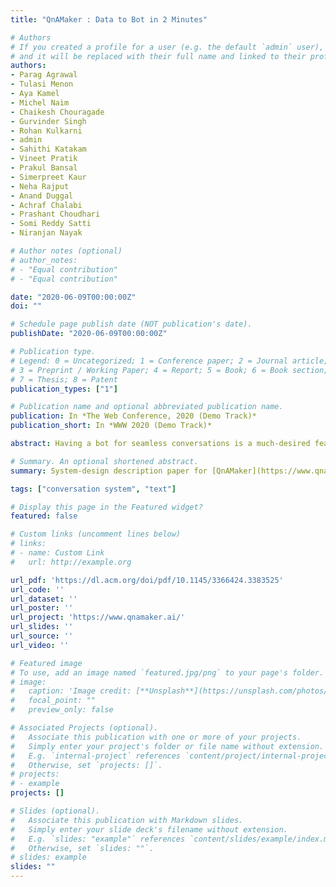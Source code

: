 ```yaml
---
title: "QnAMaker : Data to Bot in 2 Minutes"

# Authors
# If you created a profile for a user (e.g. the default `admin` user), write the username (folder name) here 
# and it will be replaced with their full name and linked to their profile.
authors:
- Parag Agrawal
- Tulasi Menon
- Aya Kamel
- Michel Naim
- Chaikesh Chouragade
- Gurvinder Singh
- Rohan Kulkarni
- admin
- Sahithi Katakam
- Vineet Pratik
- Prakul Bansal
- Simerpreet Kaur
- Neha Rajput
- Anand Duggal
- Achraf Chalabi
- Prashant Choudhari
- Somi Reddy Satti
- Niranjan Nayak

# Author notes (optional)
# author_notes:
# - "Equal contribution"
# - "Equal contribution"

date: "2020-06-09T00:00:00Z"
doi: ""

# Schedule page publish date (NOT publication's date).
publishDate: "2020-06-09T00:00:00Z"

# Publication type.
# Legend: 0 = Uncategorized; 1 = Conference paper; 2 = Journal article;
# 3 = Preprint / Working Paper; 4 = Report; 5 = Book; 6 = Book section;
# 7 = Thesis; 8 = Patent
publication_types: ["1"]

# Publication name and optional abbreviated publication name.
publication: In *The Web Conference, 2020 (Demo Track)*
publication_short: In *WWW 2020 (Demo Track)*

abstract: Having a bot for seamless conversations is a much-desired feature that products and services today seek for their websites and mobile apps. These bots help reduce traffic received by human support significantly by handling frequent and directly answerable known questions. Many such services have huge reference documents such as FAQ pages, which makes it hard for users to browse through this data. A conversation layer over such raw data can lower traffic to human support by a great margin. We demonstrate QnAMaker, a service that creates a conversational layer over semi-structured data such as FAQ pages, product manuals, and support documents. QnAMaker is the popular choice for Extraction and Question-Answering as a service and is used by over 15,000 bots in production. It is also used by search interfaces and not just bots.

# Summary. An optional shortened abstract.
summary: System-design description paper for [QnAMaker](https://www.qnamaker.ai/).

tags: ["conversation system", "text"]

# Display this page in the Featured widget?
featured: false

# Custom links (uncomment lines below)
# links:
# - name: Custom Link
#   url: http://example.org

url_pdf: 'https://dl.acm.org/doi/pdf/10.1145/3366424.3383525'
url_code: ''
url_dataset: ''
url_poster: ''
url_project: 'https://www.qnamaker.ai/'
url_slides: ''
url_source: ''
url_video: ''

# Featured image
# To use, add an image named `featured.jpg/png` to your page's folder. 
# image:
#   caption: 'Image credit: [**Unsplash**](https://unsplash.com/photos/pLCdAaMFLTE)'
#   focal_point: ""
#   preview_only: false

# Associated Projects (optional).
#   Associate this publication with one or more of your projects.
#   Simply enter your project's folder or file name without extension.
#   E.g. `internal-project` references `content/project/internal-project/index.md`.
#   Otherwise, set `projects: []`.
# projects:
# - example
projects: []

# Slides (optional).
#   Associate this publication with Markdown slides.
#   Simply enter your slide deck's filename without extension.
#   E.g. `slides: "example"` references `content/slides/example/index.md`.
#   Otherwise, set `slides: ""`.
# slides: example
slides: ""
---
```


<!-- {{% callout note %}}
Click the *Cite* button above to demo the feature to enable visitors to import publication metadata into their reference management software.
{{% /callout %}}

{{% callout note %}}
Create your slides in Markdown - click the *Slides* button to check out the example.
{{% /callout %}}

Supplementary notes can be added here, including [code, math, and images](https://wowchemy.com/docs/writing-markdown-latex/). -->
